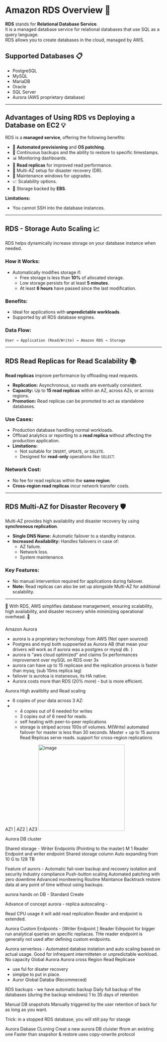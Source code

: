 # Amazon RDS Overview 🚀

**RDS** stands for **Relational Database Service**.  
It is a managed database service for relational databases that use SQL as a query language.  
RDS allows you to create databases in the cloud, managed by AWS.  

## Supported Databases 📋
- PostgreSQL  
- MySQL  
- MariaDB  
- Oracle  
- SQL Server  
- Aurora (AWS proprietary database)

---

## Advantages of Using RDS vs Deploying a Database on EC2 💡
RDS is a **managed service**, offering the following benefits:  
- 🚀 **Automated provisioning** and **OS patching**.  
- 🔄 Continuous backups and the ability to restore to specific timestamps.  
- 📊 Monitoring dashboards.  
- 📖 **Read replicas** for improved read performance.  
- 🔄 Multi-AZ setup for disaster recovery (DR).  
- 🔧 Maintenance windows for upgrades.  
- 📈 Scalability options.  
- 💾 Storage backed by **EBS**.  

**Limitations:**  
- You cannot SSH into the database instances.  

---

## RDS - Storage Auto Scaling 📈
RDS helps dynamically increase storage on your database instance when needed.  

### How it Works:
- Automatically modifies storage if:  
  - Free storage is less than **10%** of allocated storage.  
  - Low storage persists for at least **5 minutes**.  
  - At least **6 hours** have passed since the last modification.  

### Benefits:
- Ideal for applications with **unpredictable workloads**.  
- Supported by all RDS database engines.  

### Data Flow:  
`User → Application (Read/Write) → Amazon RDS → Storage`

---

## RDS Read Replicas for Read Scalability 📚
**Read replicas** improve performance by offloading read requests.  

- **Replication:** Asynchronous, so reads are eventually consistent.  
- **Capacity:** Up to **15 read replicas** within an AZ, across AZs, or across regions.  
- **Promotion:** Read replicas can be promoted to act as standalone databases.  

### Use Cases:
- Production database handling normal workloads.  
- Offload analytics or reporting to a **read replica** without affecting the production application.  
- **Limitations:**  
  - Not suitable for `INSERT`, `UPDATE`, or `DELETE`.  
  - Designed for **read-only** operations like `SELECT`.

### Network Cost:
- No fee for read replicas within the **same region**.  
- **Cross-region read replicas** incur network transfer costs.  

---

## RDS Multi-AZ for Disaster Recovery 🛡️
Multi-AZ provides high availability and disaster recovery by using **synchronous replication**.  

- **Single DNS Name:** Automatic failover to a standby instance.  
- **Increased Availability:** Handles failovers in case of:  
  - AZ failure.  
  - Network loss.  
  - System maintenance.  

### Key Features:
- No manual intervention required for applications during failover.  
- **Note:** Read replicas can also be set up alongside Multi-AZ for additional scalability.  

---

🌟 With RDS, AWS simplifies database management, ensuring scalability, high availability, and disaster recovery while minimizing operational overhead. 🎯



### 

Amazon Aurora 
* aurora is a proprietary techonology from AWS (Not open sourced)
* Postgres and myql both suppoerted as Aurora AB (that mean your drivers will work as if aurora was a postgres or mysql db. )
* aurora is "aws cloud optimized" and claims 5x performances improvement over mySQL on RDS over 3x 
* aurora can have up to 15 replicase and the replication process is faster than mysq; (sub 10ms replica lag)
* failover is aurotoa is instaneous, its HA native.
* Aurora costs more than RDS (20% more) - but is more efficient.


Aurora High availblity and Read scaling 
* 6 copies of your data across 3 AZ:
*  * 4 copies out of 6 needed for writes
   * 3 copies out of 6 need for reads.
   * self healing with peer-to-peer replications
   * storage is striped across 100s of volumes.
M(Write)  automated failover for master is less than 30 seconds.
Master + up to 15 aurora Read Replicas serve reads.
support for cross-region replications

AZ1  |  AZ2 | AZ3
<img width="277" alt="image" src="https://github.com/user-attachments/assets/f4f251e1-bfd7-4ce2-aef7-9f5dd659b042" />



Aurora DB cluster 

Shared storage  - 
Writer Endpoints
  (Pointing to the master)
M 1 <R R R R R auto scaling>
Reader Endpoint and writer endpoint
Shared storage column Auto expanding from 10 G to 128 TB

Feature of aurors - 
Automatic fail-over 
backup and recovery isolation and security 
Industry compliance
Push-button scaling 
Automated patching with zero downtime
Advanced moniteering 
Routine Maintance 
Backtrack restore data at any point of time without using backups.


aurora hands on DB - 
Standard Create 


Advance of concept aurora -
replica autoscaling  -

Read CPU usage it will add read replication 
Reader and endpoint is extended.

Aurora Custom Endpoints - 
[Writer Endpoint ]  Reader Ednpoint for bigger run analytical queries on specific repliacas.
THe reader endpoint is generally not used after defining custom endpoints.



Aurora serverless -
Automated databse instation and auto scaling based on actual usage.
Good for infrequent intermitteten or unpredictable workload.
No capacity 
Global Aurora
Aurora cross Region Read Replicase 
  * use ful for disater recovery
  * simplpe to put in place.
  * Auror Global Databa (Recommeced)


RDS backups -
we have automatic backup Daily full backup of the databases (during the backup windows)
  1 to 35 days of retention 

Manual DB snapshots 
  Manually triggered by the user 
  retention of back for as long as you want.



Trick: in a stopped RDS database, you will still pay for staoge


Aurora Dabase CLoning 
Creat a new aurora DB cluister ffrom an existing one Faster than snapshor & restore
uses copy-onwrite protocol

